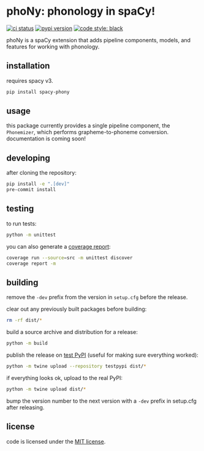 # phoNy: phonology in spaCy!
[![ci status](https://github.com/direct-phonology/phoNy/actions/workflows/ci.yml/badge.svg)](https://github.com/direct-phonology/phoNy/actions/workflows/ci.yml)
[![pypi version](https://img.shields.io/pypi/v/spacy-phony.svg?style=flat)](https://pypi.org/project/spacy-phony/)
[![code style: black](https://img.shields.io/badge/code%20style-black-000000.svg)](https://github.com/psf/black)

phoNy is a spaCy extension that adds pipeline components, models, and features for working with phonology.
## installation
requires spacy v3.
```sh
pip install spacy-phony
```
## usage
this package currently provides a single pipeline component, the `Phonemizer`, which performs grapheme-to-phoneme conversion. documentation is coming soon!

## developing
after cloning the repository:
```sh
pip install -e ".[dev]"
pre-commit install
```

## testing
to run tests:
```sh
python -m unittest
```
you can also generate a [coverage report](https://coverage.readthedocs.io/en/latest/):
```sh
coverage run --source=src -m unittest discover
coverage report -m
```
## building
remove the `-dev` prefix from the version in `setup.cfg` before the release.

clear out any previously built packages before building:
```sh
rm -rf dist/*
```
build a source archive and distribution for a release:
```sh
python -m build
```
publish the release on [test PyPI](https://test.pypi.org/) (useful for making sure everything worked):
```sh
python -m twine upload --repository testpypi dist/*
```
if everything looks ok, upload to the real PyPI:
```sh
python -m twine upload dist/*
```
bump the version number to the next version with a `-dev` prefix in setup.cfg after releasing.
## license
code is licensed under the [MIT license](LICENSE).
